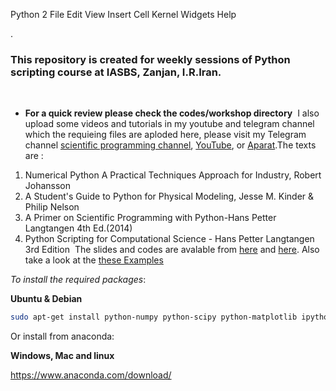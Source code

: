 Python 2 
File
Edit
View
Insert
Cell
Kernel
Widgets
Help

.
### This repository is created for weekly sessions of Python scripting course at IASBS, Zanjan, I.R.Iran.
​
- **For a quick review please check the codes/workshop directory**
​
I also upload some videos and tutorials in my youtube and telegram channel which the requieing files are aploded here, please visit my Telegram channel [scientific programming channel](https://t.me/s/scientific_programming), [YouTube](https://www.youtube.com/channel/UCtoQTqZF2LzaN6T-qQlorFg), or [Aparat](https://www.aparat.com/video/video/listuser/view/list/dashboard/yes/list_type/all/username/ziaeemehr).
​
​
The texts are :
​
1. Numerical Python A Practical Techniques Approach for Industry, Robert Johansson
2. A Student's Guide to Python for Physical Modeling, Jesse M. Kinder & Philip Nelson
3. A Primer on Scientific Programming with Python-Hans Petter Langtangen 4th Ed.(2014)
4. Python Scripting for Computational Science - Hans Petter Langtangen 3rd Edition
​
The slides and codes are avalable from [here](http://hplgit.github.io/scipro-primer/) and [here](http://folk.uio.no/hpl/scripting/).
Also take a look at the [these Examples](http://hplgit.github.io/primer.html/doc/pub/class/._class-readable000.html#table_of_contents)


*To install the required packages*:


**Ubuntu & Debian**
```sh
sudo apt-get install python-numpy python-scipy python-matplotlib ipython ipython-notebook python-pandas python-sympy python-nose
```


Or install from anaconda:

**Windows, Mac and linux**

https://www.anaconda.com/download/

